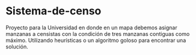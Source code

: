 # Sistema-de-censo
Proyecto para la Universidad en donde en un mapa debemos asignar manzanas a censistas con la condición de tres manzanas contiguas como máximo. Utilizando heurísticas o un algoritmo goloso para encontrar una solución.
